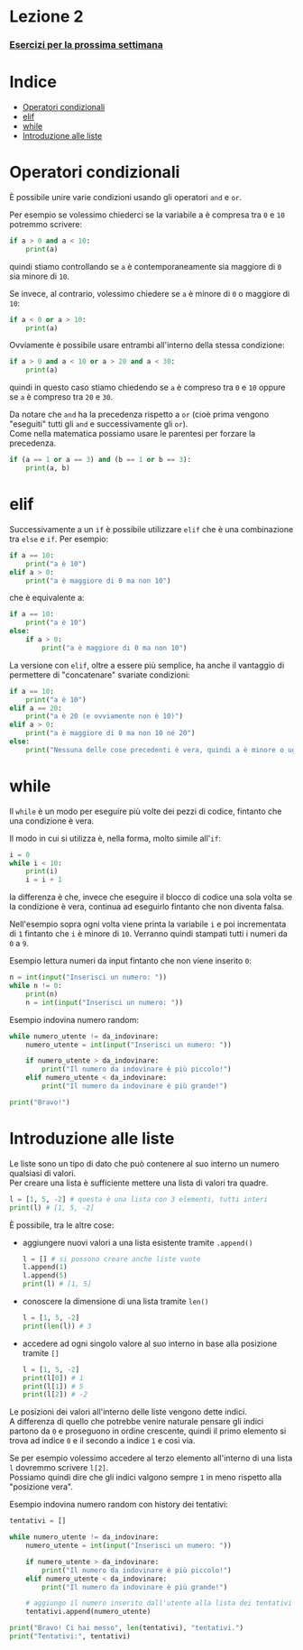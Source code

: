 # Lezione 2
### [Esercizi per la prossima settimana](ESERCIZI.md)

# Indice
- [Operatori condizionali](#operatori-condizionali)
- [elif](#elif)
- [while](#while)
- [Introduzione alle liste](#introduzione-alle-liste)


# Operatori condizionali
È possibile unire varie condizioni usando gli operatori `and` e `or`.

Per esempio se volessimo chiederci se la variabile a è compresa tra `0` e `10` potremmo scrivere:
```py
if a > 0 and a < 10:
    print(a)
```
quindi stiamo controllando se `a` è contemporaneamente sia maggiore di `0` sia minore di `10`.

Se invece, al contrario, volessimo chiedere se `a` è minore di `0` o maggiore di `10`:
```py
if a < 0 or a > 10:
    print(a)
```

Ovviamente è possibile usare entrambi all'interno della stessa condizione:
```py
if a > 0 and a < 10 or a > 20 and a < 30:
    print(a)
```
quindi in questo caso stiamo chiedendo se `a` è compreso tra `0` e `10` oppure se `a` è compreso tra `20` e `30`.

Da notare che `and` ha la precedenza rispetto a `or` (cioè prima vengono "eseguiti" tutti gli `and` e successivamente gli `or`).  
Come nella matematica possiamo usare le parentesi per forzare la precedenza.

```py
if (a == 1 or a == 3) and (b == 1 or b == 3):
    print(a, b)
```

# elif

Successivamente a un `if` è possibile utilizzare `elif` che è una combinazione tra `else` e `if`. Per esempio:

```py
if a == 10:
    print("a è 10")
elif a > 0:
    print("a è maggiore di 0 ma non 10")
```

che è equivalente a:

```py
if a == 10:
    print("a è 10")
else:
    if a > 0:
        print("a è maggiore di 0 ma non 10")

```

La versione con `elif`, oltre a essere più semplice, ha anche il vantaggio di permettere di "concatenare" svariate condizioni:

```py
if a == 10:
    print("a è 10")
elif a == 20:
    print("a è 20 (e ovviamente non è 10)")
elif a > 0:
    print("a è maggiore di 0 ma non 10 né 20")
else:
    print("Nessuna delle cose precedenti è vera, quindi a è minore o uguale a 0")
```

# while
Il `while` è un modo per eseguire più volte dei pezzi di codice, fintanto che una condizione è vera.

Il modo in cui si utilizza è, nella forma, molto simile all'`if`:
```py
i = 0
while i < 10:
    print(i)
    i = i + 1
```
la differenza è che, invece che eseguire il blocco di codice una sola volta se la condizione è vera, continua ad eseguirlo fintanto che non diventa falsa.

Nell'esempio sopra ogni volta viene printa la variabile `i` e poi incrementata di `1` fintanto che `i` è minore di `10`. Verranno quindi stampati tutti i numeri da `0` a `9`.

Esempio lettura numeri da input fintanto che non viene inserito `0`:
```py
n = int(input("Inserisci un numero: "))
while n != 0:
    print(n)
    n = int(input("Inserisci un numero: "))
```
Esempio indovina numero random:
```py
while numero_utente != da_indovinare:
	numero_utente = int(input("Inserisci un numero: "))

    if numero_utente > da_indovinare:
		print("Il numero da indovinare è più piccolo!")
	elif numero_utente < da_indovinare:
		print("Il numero da indovinare è più grande!")

print("Bravo!")
```

# Introduzione alle liste
Le liste sono un tipo di dato che può contenere al suo interno un numero qualsiasi di valori.  
Per creare una lista è sufficiente mettere una lista di valori tra quadre.

```py
l = [1, 5, -2] # questa è una lista con 3 elementi, tutti interi
print(l) # [1, 5, -2]
```

È possibile, tra le altre cose: 
- aggiungere nuovi valori a una lista esistente tramite `.append()`
    ```py
    l = [] # si possono creare anche liste vuote
    l.append(1)
    l.append(5)
    print(l) # [1, 5]
    ```
- conoscere la dimensione di una lista tramite `len()`
    ```py
    l = [1, 5, -2]
    print(len(l)) # 3
    ```
- accedere ad ogni singolo valore al suo interno in base alla posizione tramite `[]`
    ```py
    l = [1, 5, -2]
    print(l[0]) # 1
    print(l[1]) # 5
    print(l[2]) # -2
    ```

Le posizioni dei valori all'interno delle liste vengono dette indici.  
A differenza di quello che potrebbe venire naturale pensare gli indici partono da `0` e proseguono in ordine crescente, quindi il primo elemento si trova ad indice `0` e il secondo a indice `1` e così via.

Se per esempio volessimo accedere al terzo elemento all'interno di una lista `l` dovremmo scrivere `l[2]`.  
Possiamo quindi dire che gli indici valgono sempre `1` in meno rispetto alla "posizione vera".

Esempio indovina numero random con history dei tentativi:

```py
tentativi = []

while numero_utente != da_indovinare:
	numero_utente = int(input("Inserisci un numero: "))

	if numero_utente > da_indovinare:
		print("Il numero da indovinare è più piccolo!")
	elif numero_utente < da_indovinare:
		print("Il numero da indovinare è più grande!")

	# aggiungo il numero inserito dall'utente alla lista dei tentativi effettuati
	tentativi.append(numero_utente)

print("Bravo! Ci hai messo", len(tentativi), "tentativi.")
print("Tentativi:", tentativi)
```

